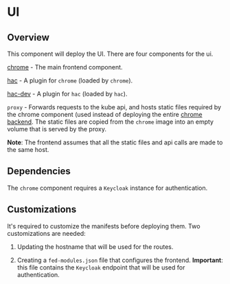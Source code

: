 # UI

## Overview

This component will deploy the UI.
There are four components for the ui.

[chrome](https://github.com/RedHatInsights/insights-chrome) - The main frontend component.

[hac](https://github.com/openshift/hac-core) - A plugin for `chrome` (loaded by `chrome`).

[hac-dev](https://github.com/openshift/hac-dev) - A plugin for `hac` (loaded by `hac`).

`proxy` - Forwards requests to the kube api, and hosts
static files required by the chrome component
(used instead of deploying the entire [chrome backend](https://github.com/RedHatInsights/chrome-service-backend). The static files are copied from the `chrome` image into an empty volume
that is served by the proxy.

**Note**: The frontend assumes that all the static files and api calls are made to the same host.


## Dependencies

The `chrome` component requires a `Keycloak` instance for authentication.

## Customizations

It's required to customize the manifests before deploying them. Two customizations are needed:

1. Updating the hostname that will be used for the routes.

2. Creating a `fed-modules.json` file that configures the frontend. **Important**: this file contains the `Keycloak` endpoint that will be used for authentication.
